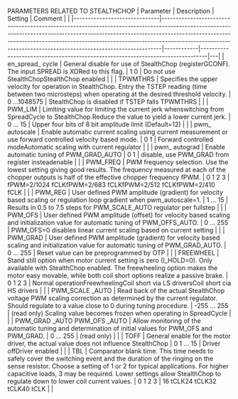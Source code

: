 PARAMETERS RELATED TO STEALTHCHOP
| Parameter                    | Description                                                                                                                                                                                                                                                                                                            | Setting    | Comment                                                                        |   |
|------------------------------|------------------------------------------------------------------------------------------------------------------------------------------------------------------------------------------------------------------------------------------------------------------------------------------------------------------------|------------|--------------------------------------------------------------------------------|---|
| en_spread_ cycle             | General disable for use of StealthChop (registerGCONF). The input SPREAD is XORed to this flag.                                                                                                                                                                                                                        | 1 0        | Do not use StealthChopStealthChop enabled                                      |   |
| TPWMTHRS                     | Specifies the upper velocity for operation in StealthChop. Entry the TSTEP reading (time between two microsteps) when operating at the desired threshold velocity.                                                                                                                                                     | 0 …1048575 | StealthChop is disabled if TSTEP falls TPWMTHRS                                |   |
| PWM_LIM                      | Limiting value for limiting the current jerk whenswitching from SpreadCycle to StealthChop.Reduce the value to yield a lower current jerk.                                                                                                                                                                             | 0 … 15     | Upper four bits of 8 bit amplitude limit (Default=12)                          |   |
| pwm_ autoscale               | Enable automatic current scaling using current measurement or use forward controlled velocity based mode.                                                                                                                                                                                                              | 0 1        | Forward controlled modeAutomatic scaling with current regulator                |   |
| pwm_ autograd                | Enable automatic tuning of PWM_GRAD_AUTO                                                                                                                                                                                                                                                                               | 0 1        | disable, use PWM_GRAD from register insteadenable                              |   |
| PWM_FREQ                     | PWM frequency selection. Use the lowest setting giving good results. The frequency measured at each of the chopper outputs is half of the effective chopper frequency fPWM.                                                                                                                                            | 0 1 2 3    | fPWM=2/1024 fCLKfPWM=2/683 fCLKfPWM=2/512 fCLKfPWM=2/410 fCLK                  |   |
| PWM_REG                      | User defined PWM amplitude (gradient) for velocity based scaling or regulation loop gradient when pwm_autoscale=1.                                                                                                                                                                                                     | 1 … 15     | Results in 0.5 to 7.5 steps for PWM_SCALE_AUTO regulator per fullstep          |   |
| PWM_OFS                      | User defined PWM amplitude (offset) for velocity based scaling and initialization value for automatic tuning of PWM_OFFS_AUTO.                                                                                                                                                                                         | 0 … 255    | PWM_OFS=0 disables linear current scaling based on current setting             |   |
| PWM_GRAD                     | User defined PWM amplitude (gradient) for velocity based scaling and initialization value for automatic tuning of PWM_GRAD_AUTO.                                                                                                                                                                                       | 0 … 255    | Reset value can be preprogrammed by OTP                                        |   |
| FREEWHEEL                    | Stand still option when motor current setting is zero (I_HOLD=0). Only available with StealthChop enabled. The freewheeling option makes the motor easy movable, while both coil short options realize a passive brake.                                                                                                | 0 1 2 3    | Normal operationFreewheelingCoil short via LS driversCoil short cia HS drivers |   |
| PWM_SCALE _AUTO              | Read back of the actual StealthChop voltage PWM scaling correction as determined by the current regulator. Should regulate to a value close to 0 during tuning procedure.                                                                                                                                              | -255 … 255 | (read only) Scaling value becomes frozen when operating in SpreadCycle         |   |
| PWM_GRAD _AUTO PWM_OFS _AUTO | Allow monitoring of the automatic tuning and determination of initial values for PWM_OFS and PWM_GRAD.                                                                                                                                                                                                                 | 0 … 255    | (read only)                                                                    |   |
| TOFF                         | General enable for the motor driver, the actual value does not influence StealthChop                                                                                                                                                                                                                                   | 0 1 … 15   | Driver offDriver enabled                                                       |   |
| TBL                          | Comparator blank time. This time needs to safely cover the switching event and the duration of the ringing on the sense resistor. Choose a setting of 1 or 2 for typical applications. For higher capacitive loads, 3 may be required. Lower settings allow StealthChop to regulate down to lower coil current values. | 0 1 2 3    | 16 tCLK24 tCLK32 tCLK40 tCLK                                                   |   |
